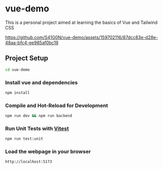 # vue-demo

This is a personal project aimed at learning the basics of Vue and Tailwind CSS


https://github.com/S41G0N/vue-demo/assets/159702116/87dcc83e-d28e-48aa-bfc4-ee985af0bc19



## Project Setup

```sh
cd vue-demo
```

### Install vue and dependencies

```sh
npm install
```

### Compile and Hot-Reload for Development

```sh
npm run dev && npm run backend
```

### Run Unit Tests with [Vitest](https://vitest.dev/)

```sh
npm run test:unit
```

### Load the webpage in your browser

```sh
http://localhost:5173
```

